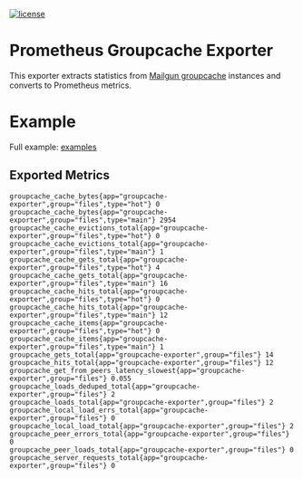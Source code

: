 [![license](http://img.shields.io/badge/license-MIT-blue.svg)](https://github.com/Baliedge/groupcache_exporter/blob/main/LICENSE)

# Prometheus Groupcache Exporter

This exporter extracts statistics from [Mailgun groupcache](https://github.com/golang/groupcache) instances and converts to Prometheus metrics.

# Example

Full example: [examples](examples)

## Exported Metrics

```
groupcache_cache_bytes{app="groupcache-exporter",group="files",type="hot"} 0
groupcache_cache_bytes{app="groupcache-exporter",group="files",type="main"} 2954
groupcache_cache_evictions_total{app="groupcache-exporter",group="files",type="hot"} 0
groupcache_cache_evictions_total{app="groupcache-exporter",group="files",type="main"} 1
groupcache_cache_gets_total{app="groupcache-exporter",group="files",type="hot"} 4
groupcache_cache_gets_total{app="groupcache-exporter",group="files",type="main"} 16
groupcache_cache_hits_total{app="groupcache-exporter",group="files",type="hot"} 0
groupcache_cache_hits_total{app="groupcache-exporter",group="files",type="main"} 12
groupcache_cache_items{app="groupcache-exporter",group="files",type="hot"} 0
groupcache_cache_items{app="groupcache-exporter",group="files",type="main"} 1
groupcache_gets_total{app="groupcache-exporter",group="files"} 14
groupcache_hits_total{app="groupcache-exporter",group="files"} 12
groupcache_get_from_peers_latency_slowest{app="groupcache-exporter",group="files"} 0.055
groupcache_loads_deduped_total{app="groupcache-exporter",group="files"} 2
groupcache_loads_total{app="groupcache-exporter",group="files"} 2
groupcache_local_load_errs_total{app="groupcache-exporter",group="files"} 0
groupcache_local_load_total{app="groupcache-exporter",group="files"} 2
groupcache_peer_errors_total{app="groupcache-exporter",group="files"} 0
groupcache_peer_loads_total{app="groupcache-exporter",group="files"} 0
groupcache_server_requests_total{app="groupcache-exporter",group="files"} 0
```
